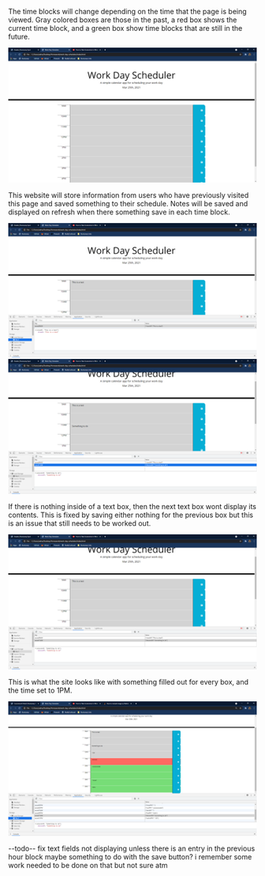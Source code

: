 The time blocks will change depending on the time that the page is being viewed. Gray colored boxes are those in the past, a red box shows the current time block, and a green box show time blocks that are still in the future.

![Getting Started](./Assets/1.png)

This website will store information from users who have previously visited this page and saved something to their schedule. Notes will be saved and displayed on refresh when there something save in each time block.

![Getting Started](./Assets/2.png)
![Getting Started](./Assets/3.png)

If there is nothing inside of a text box, then the next text box wont display its contents. This is fixed by saving either nothing for the previous box but this is an issue that still needs to be worked out.

![Getting Started](./Assets/4.png)

This is what the site looks like with something filled out for every box, and the time set to 1PM.

![Getting Started](./Assets/5.png)

--todo--
fix text fields not displaying unless there is an entry in the previous hour block
maybe something to do with the save button? i remember some work needed to be done on that but not sure atm
